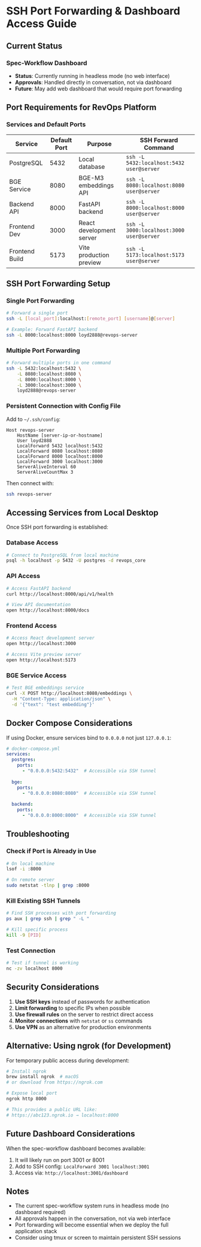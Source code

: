 # SSH Port Forwarding & Dashboard Access Guide

## Current Status

### Spec-Workflow Dashboard
- **Status**: Currently running in headless mode (no web interface)
- **Approvals**: Handled directly in conversation, not via dashboard
- **Future**: May add web dashboard that would require port forwarding

## Port Requirements for RevOps Platform

### Services and Default Ports

| Service | Default Port | Purpose | SSH Forward Command |
|---------|-------------|---------|-------------------|
| PostgreSQL | 5432 | Local database | `ssh -L 5432:localhost:5432 user@server` |
| BGE Service | 8080 | BGE-M3 embeddings API | `ssh -L 8080:localhost:8080 user@server` |
| Backend API | 8000 | FastAPI backend | `ssh -L 8000:localhost:8000 user@server` |
| Frontend Dev | 3000 | React development server | `ssh -L 3000:localhost:3000 user@server` |
| Frontend Build | 5173 | Vite production preview | `ssh -L 5173:localhost:5173 user@server` |

## SSH Port Forwarding Setup

### Single Port Forwarding
```bash
# Forward a single port
ssh -L [local_port]:localhost:[remote_port] [username]@[server]

# Example: Forward FastAPI backend
ssh -L 8000:localhost:8000 loyd2888@revops-server
```

### Multiple Port Forwarding
```bash
# Forward multiple ports in one command
ssh -L 5432:localhost:5432 \
    -L 8080:localhost:8080 \
    -L 8000:localhost:8000 \
    -L 3000:localhost:3000 \
    loyd2888@revops-server
```

### Persistent Connection with Config File
Add to `~/.ssh/config`:
```
Host revops-server
    HostName [server-ip-or-hostname]
    User loyd2888
    LocalForward 5432 localhost:5432
    LocalForward 8080 localhost:8080
    LocalForward 8000 localhost:8000
    LocalForward 3000 localhost:3000
    ServerAliveInterval 60
    ServerAliveCountMax 3
```

Then connect with:
```bash
ssh revops-server
```

## Accessing Services from Local Desktop

Once SSH port forwarding is established:

### Database Access
```bash
# Connect to PostgreSQL from local machine
psql -h localhost -p 5432 -U postgres -d revops_core
```

### API Access
```bash
# Access FastAPI backend
curl http://localhost:8000/api/v1/health

# View API documentation
open http://localhost:8000/docs
```

### Frontend Access
```bash
# Access React development server
open http://localhost:3000

# Access Vite preview server
open http://localhost:5173
```

### BGE Service Access
```bash
# Test BGE embeddings service
curl -X POST http://localhost:8080/embeddings \
  -H "Content-Type: application/json" \
  -d '{"text": "test embedding"}'
```

## Docker Compose Considerations

If using Docker, ensure services bind to `0.0.0.0` not just `127.0.0.1`:

```yaml
# docker-compose.yml
services:
  postgres:
    ports:
      - "0.0.0.0:5432:5432"  # Accessible via SSH tunnel
  
  bge:
    ports:
      - "0.0.0.0:8080:8080"  # Accessible via SSH tunnel
  
  backend:
    ports:
      - "0.0.0.0:8000:8000"  # Accessible via SSH tunnel
```

## Troubleshooting

### Check if Port is Already in Use
```bash
# On local machine
lsof -i :8000

# On remote server
sudo netstat -tlnp | grep :8000
```

### Kill Existing SSH Tunnels
```bash
# Find SSH processes with port forwarding
ps aux | grep ssh | grep " -L "

# Kill specific process
kill -9 [PID]
```

### Test Connection
```bash
# Test if tunnel is working
nc -zv localhost 8000
```

## Security Considerations

1. **Use SSH keys** instead of passwords for authentication
2. **Limit forwarding** to specific IPs when possible
3. **Use firewall rules** on the server to restrict direct access
4. **Monitor connections** with `netstat` or `ss` commands
5. **Use VPN** as an alternative for production environments

## Alternative: Using ngrok (for Development)

For temporary public access during development:

```bash
# Install ngrok
brew install ngrok  # macOS
# or download from https://ngrok.com

# Expose local port
ngrok http 8000

# This provides a public URL like:
# https://abc123.ngrok.io → localhost:8000
```

## Future Dashboard Considerations

When the spec-workflow dashboard becomes available:
1. It will likely run on port 3001 or 8001
2. Add to SSH config: `LocalForward 3001 localhost:3001`
3. Access via: `http://localhost:3001/dashboard`

## Notes

- The current spec-workflow system runs in headless mode (no dashboard required)
- All approvals happen in the conversation, not via web interface
- Port forwarding will become essential when we deploy the full application stack
- Consider using tmux or screen to maintain persistent SSH sessions
